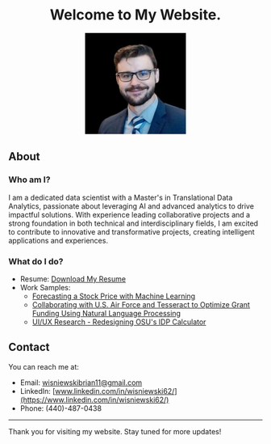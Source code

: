 <div style="text-align: center;">
    <a id="welcome"></a>
    <h1>Welcome to My Website.</h1>
</div>

<div style="text-align: center;">
    <img src="images/ImageOfMe.jpeg" alt="Image of Me" style="max-width: 70%; height: auto;">
</div>

<a id="about"></a>
## About

### Who am I?

I am a dedicated data scientist with a Master's in Translational Data Analytics, passionate about leveraging AI and advanced analytics to drive impactful solutions. With experience leading collaborative projects and a strong foundation in both technical and interdisciplinary fields, I am excited to contribute to innovative and transformative projects, creating intelligent applications and experiences.

### What do I do? 

- Resume: [Download My Resume](/WisniewskiBrian_Resume_05.17_2024.pdf)
- Work Samples:
  -  <a href="/Project_StockPrediction/Project_StockPrediction.html">Forecasting a Stock Price with Machine Learning</a>
  -  <a href="/Project_AirforceTesseractGrants/AirforceTesseractGrants.html">Collaborating with U.S. Air Force and Tesseract to Optimize Grant Funding Using Natural Language Processing</a>
  <a id="contact"></a>
  -  <a href="/Project_RedesignIDP/IDP.html.html">UI/UX Research - Redesigning OSU's IDP Calculator</a>
  <a id="contact"></a>

## Contact

You can reach me at:

- Email: [wisniewskibrian11@gmail.com](mailto:wisniewskibrian11@gmail.com)
- LinkedIn: [www.linkedin.com/in/wisniewski62/](https://www.linkedin.com/in/wisniewski62/)
- Phone: (440)-487-0438

---

Thank you for visiting my website. Stay tuned for more updates!

